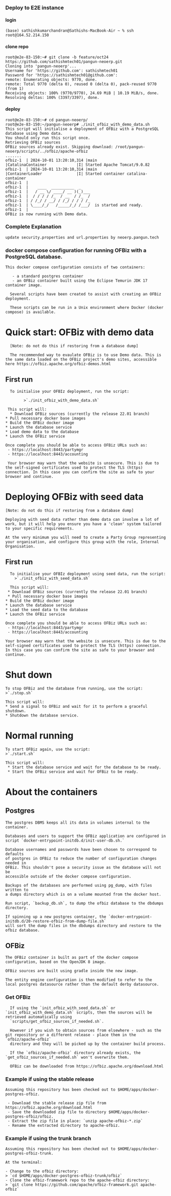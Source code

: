 ### Deploy to E2E instance
#### login 
    (base) sathishkumarchandran@Sathishs-MacBook-Air ~ % ssh root@164.52.214.150

#### clone repo
    root@e2e-83-150:~# git clone -b feature/oct24 https://github.com/sathishmtech01/pangun-neoerp.git
    Cloning into 'pangun-neoerp'...
    Username for 'https://github.com': sathishmtech01
    Password for 'https://sathishmtech01@github.com':
    remote: Enumerating objects: 9770, done.
    remote: Total 9770 (delta 0), reused 0 (delta 0), pack-reused 9770 (from 1)
    Receiving objects: 100% (9770/9770), 24.69 MiB | 10.19 MiB/s, done.
    Resolving deltas: 100% (3397/3397), done.
#### deploy
    root@e2e-83-150:~# cd pangun-neoerp/
    root@e2e-83-150:~/pangun-neoerp# ./init_ofbiz_with_demo_data.sh
    This script will initialise a deployment of OFBiz with a PostgreSQL database using Demo data.
    You should only run this script once.
    Retrieving OFBiz sources
    OFBiz sources already exist. Skipping download: /root/pangun-neoerp/scripts/../ofbiz/apache-ofbiz
    .......
    ofbiz-1  | 2024-10-01 13:20:10,314 |main                 |CatalinaContainer             |I| Started Apache Tomcat/9.0.82
    ofbiz-1  | 2024-10-01 13:20:10,314 |main                 |ContainerLoader               |I| Started container catalina-container
    ofbiz-1  |
    ofbiz-1  |    ____  __________  _
    ofbiz-1  |   / __ \/ ____/ __ )(_)___
    ofbiz-1  |  / / / / /_  / __  / /_  /
    ofbiz-1  | / /_/ / __/ / /_/ / / / /_
    ofbiz-1  | \____/_/   /_____/_/ /___/  is started and ready.
    ofbiz-1  |
    OFBiz is now running with Demo data.
  
### Complete Explanation
    update security.properties and url.properties by neoerp.pangun.tech
### docker compose configuration for running OFBiz with a PostgreSQL database.
    
    This docker compose configuration consists of two containers:

       - a standard postgres container
       - an OFBiz container built using the Eclipse Temurin JDK 17 container image.

      Several scripts have been created to assist with creating an OFBiz deployment.
      
      These scripts can be run in a Unix environment where Docker (docker compose) is available.

# Quick start: OFBiz with demo data

      [Note: do not do this if restoring from a database dump]
      
      The recommended way to evaulate OFBiz is to use Demo data. This is the same data loaded on the OFBiz project's demo sites, accessible here https://ofbiz.apache.org/ofbiz-demos.html

## First run
      
      To initialise your OFBIz deployment, run the script:
          
            >`./init_ofbiz_with_demo_data.sh`

     This script will:
      * Download OFBiz sources (currently the release 22.01 branch)
    * Pull necessary docker base images
    * Build the OFBiz docker image
    * Launch the database service
    * Load demo data to the database
    * Launch the OFBiz service

    Once complete you should be able to access OFBiz URLs such as:
     - https://localhost:8443/partymgr
     - https://localhost:8443/accounting

     Your browser may warn that the website is unsecure. This is due to the self-signed certificates used to protect the TLS (https) connection. In this case you can confirm the site as safe to your browser and continue.


# Deploying OFBiz with seed data

    [Note: do not do this if restoring from a database dump]
    
    Deploying with seed data rather than demo data can involve a lot of work, but it will help you ensure you have a 'clean' system tailored to your specific requirements.
    
    At the very minimum you will need to create a Party Group representing your organisation, and configure this group with the role, Internal Organisation.

## First run

      To initialise your OFBIz deployment using seed data, run the script:
        >`./init_ofbiz_with_seed_data.sh`

      This script will:
     * Download OFBiz sources (currently the release 22.01 branch)
     * Pull necessary docker base images
    * Build the OFBiz docker image
    * Launch the database service
    * Load the seed data to the database
    * Launch the OFBiz service

    Once complete you should be able to access OFBiz URLs such as:
     - https://localhost:8443/partymgr
     - https://localhost:8443/accounting

    Your browser may warn that the website is unsecure. This is due to the self-signed certificates used to protect the TLS (https) connection. In this case you can confirm the site as safe to your browser and continue.

# Shut down

    To stop OFBiz and the database from running, use the script:
    >`./stop.sh`

    This script will:
    * Send a signal to OFBiz and wait for it to perform a graceful shutdown.
    * Shutdown the database service.

# Normal running

    To start OFBiz again, use the script:
    >`./start.sh`

    This script will:
     * Start the database service and wait for the database to be ready.
     * Start the OFBiz service and wait for OFBiz to be ready.

# About the containers

## Postgres

    The postgres DBMS keeps all its data in volumes internal to the container.
    
    Databases and users to support the OFBiz application are configured in script `docker-entrypoint-initdb.d/init-user-db.sh.`
    
    Database usernames and passwords have been chosen to correspond to defaults
    of postgres in OFBiz to reduce the number of configuration changes needed in
    OFBiz. This shouldn't pose a security issue as the database will not be
    accessible outside of the docker compose configuration.
    
    Backups of the databases are performed using pg_dump, with files written to
    a dumps directory which is on a volume mounted from the docker host.
    
    Run script, `backup_db.sh`, to dump the ofbiz database to the dbdumps directory.
    
    If spinning up a new postgres container, the `docker-entrypoint-initdb.d/20-restore-ofbiz-from-dump-file.sh`
    will sort the dump files in the dbdumps directory and restore to the ofbiz database.

## OFBiz

    The OFBiz container is built as part of the docker compose configuration, based on the OpenJDK 8 image.
    
    OFBiz sources are built using gradle inside the new image.
    
    The entity engine configuration is then modified to refer to the
    local postgres datasource rather than the default derby datasource.

### Get OFBiz

      If using the `init_ofbiz_with_seed_data.sh` or `init_ofbiz_with_demo_data.sh` scripts, then the sources will be retrieved automatically using
      `scripts/get_ofbiz_sources_if_needed.sh`.
      
      However if you wish to obtain sources from elsewhere - such as the git repository or a different release - place them in the `ofbiz/apache-ofbiz`
      directory and they will be picked up by the container build process.
      
      If the `ofbiz/apache-ofbiz` directory already exists, the `get_ofbiz_sources_if_needed.sh` won't overwrite them. 
      
      OFBiz can be downloaded from https://ofbiz.apache.org/download.html

### Example if using the stable release

    Assuming this repository has been checked out to $HOME/apps/docker-postgres-ofbiz.

     - Download the stable release zip file from https://ofbiz.apache.org/download.html
     - Save the downloaded zip file to directory $HOME/apps/docker-postgres-ofbiz/ofbiz.
     - Extract the zip file in place: `unzip apache-ofbiz-*.zip`
     - Rename the extracted directory to apache-ofbiz.

### Example if using the trunk branch

    Assuming this repository has been checked out to $HOME/apps/docker-postgres-ofbiz-trunk.
    
    At the terminal:

    - Change to the ofbiz directory: 
    > `cd $HOME/apps/docker-postgres-ofbiz-trunk/ofbiz`
    - Clone the ofbiz-framework repo to the apache-ofbiz directory:
    > `git clone https://github.com/apache/ofbiz-framework.git apache-ofbiz`
#